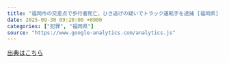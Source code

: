 ```yaml
---
title: "福岡市の交差点で歩行者死亡、ひき逃げの疑いでトラック運転手を逮捕 [福岡県] - 朝日新聞"
date: 2025-09-30 09:20:00 +0900
categories: ["犯罪", "福岡県"]
source: "https://www.google-analytics.com/analytics.js"
---
```


[出典はこちら](https://www.google-analytics.com/analytics.js)
